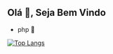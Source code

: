 ## Olá 👋, Seja Bem Vindo
- php 🐘

<div>
  
[![Top Langs](https://github-readme-stats.vercel.app/api/top-langs/?username=EltonGaleti113&layout=donut&theme=dark)](https://github.com/EltonGaleti113/)  
</div>
